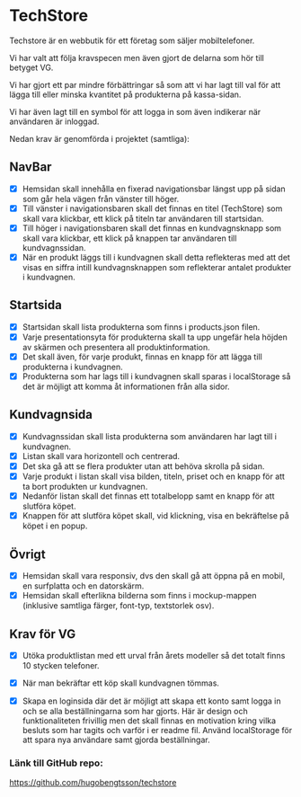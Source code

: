 # TechStore

Techstore är en webbutik för ett företag som säljer mobiltelefoner.

Vi har valt att följa kravspecen men även gjort de delarna som hör till betyget VG. 

Vi har gjort ett par mindre förbättringar så som att vi har lagt till val för att lägga till eller minska kvantitet på produkterna på kassa-sidan.

Vi har även lagt till en symbol för att logga in som även indikerar när användaren är inloggad. 

Nedan krav är genomförda i projektet (samtliga): 
## NavBar


- [x] Hemsidan skall innehålla en fixerad navigationsbar längst upp på sidan som går hela vägen från vänster till höger.
- [x] Till vänster i navigationsbaren skall det finnas en titel (TechStore) som skall vara klickbar, ett klick på titeln tar användaren till startsidan.
- [x] Till höger i navigationsbaren skall det finnas en kundvagnsknapp som skall vara klickbar, ett klick på knappen tar användaren till kundvagnssidan.
- [x] När en produkt läggs till i kundvagnen skall detta reflekteras med att det visas en siffra intill kundvagnsknappen som reflekterar antalet produkter i kundvagnen.

## Startsida
- [x] Startsidan skall lista produkterna som finns i products.json filen.
- [x] Varje presentationsyta för produkterna skall ta upp ungefär hela höjden av skärmen och presentera all produktinformation.
- [x] Det skall även, för varje produkt, finnas en knapp för att lägga till produkterna i kundvagnen.
- [x] Produkterna som har lags till i kundvagnen skall sparas i localStorage så det är möjligt att komma åt informationen från alla sidor.

## Kundvagnsida

- [x] Kundvagnssidan skall lista produkterna som användaren har lagt till i kundvagnen.
- [x] Listan skall vara horizontell och centrerad.
- [x] Det ska gå att se flera produkter utan att behöva skrolla på sidan.
- [x] Varje produkt i listan skall visa bilden, titeln, priset och en knapp för att ta bort produkten ur kundvagnen.
- [x] Nedanför listan skall det finnas ett totalbelopp samt en knapp för att slutföra köpet.
- [x] Knappen för att slutföra köpet skall, vid klickning, visa en bekräftelse på köpet i en popup.

## Övrigt

- [x] Hemsidan skall vara responsiv, dvs den skall gå att öppna på en mobil, en surfplatta och en datorskärm.
- [x] Hemsidan skall efterlikna bilderna som finns i mockup-mappen (inklusive samtliga färger, font-typ, textstorlek osv).

## Krav för VG

- [x] Utöka produktlistan med ett urval från årets modeller så det totalt finns 10 stycken telefoner.
- [x] När man bekräftar ett köp skall kundvagnen tömmas.
- [x] Skapa en loginsida där det är möjligt att skapa ett konto samt logga in och se alla beställningarna som har gjorts. Här är design och funktionaliteten frivillig men det skall finnas en motivation kring vilka besluts som har tagits och varför i er readme fil. Använd localStorage för att spara nya användare samt gjorda beställningar.


### Länk till GitHub repo:
https://github.com/hugobengtsson/techstore